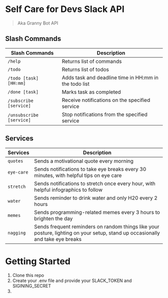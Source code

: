 # Self Care for Devs Slack API
> Aka Granny Bot API

## Slash Commands
| Slash Commands        | Description                                    |
|-----------------------|------------------------------------------------|
| `/help`                 | Returns list of commands                       |
| `/todo`                | Returns list of todos                          |
| `/todo [task] [HH:mm]`     | Adds task and deadline time in HH:mm in the todo list                      |
| `/done [task]`          | Marks task as completed                        |
| `/subscribe [service]`   | Receive notifications on the specified service |
| `/unsubscribe [service]` | Stop notifications from the specified service  |


## Services
| Services              | Description                                                                                                                     |
|-----------------------|---------------------------------------------------------------------------------------------------------------------------------|
| `quotes` | Sends a motivational quote every morning                                                                                        |
| `eye-care`            | Sends notifications to take eye breaks every 30 minutes, with helpful tips on eye care                                     |
| `stretch`             | Sends notifications to stretch once every hour, with helpful infographics to follow                                          |
| `water`               | Sends reminder to drink water and only H20 every 2 hours                                                                      |                                                |
| `memes`               | Sends programming-related memes every 3 hours to brighten the day                                                           |
| `nagging`             | Sends frequent reminders on random things like your posture, lighting on your setup, stand up occasionally and take eye breaks |

# Getting Started
1. Clone this repo
2. Create your .env file and provide your SLACK_TOKEN and SIGINING_SECRET
3. 